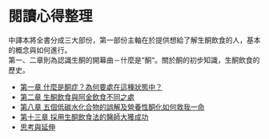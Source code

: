 # 閱讀心得整理

中譯本將全書分成三大部份，第一部份主軸在於提供想給了解生酮飲食的人，基本的概念與如何進行。  
第一、二章則為認識生酮的開幕曲－什麼是“酮“。關於酮的初步知識，生酮飲食的歷史。

* [第一章 什麼是酮症？為何要處在這種狀態中？](di-yi-zhang-shi-mo-shi-tong-zheng-wei-he-yao-chu-zai-zhe-zhong-zhuang-tai-zhong.md)
* [第二章 生酮飲食與阿金飲食不同之處](di-er-zhang-sheng-tong-yin-shi-yuajin-yin-shi-bu-tong-zhi-chu.md)
* [第八章 五個低碳水化合物的誤解及營養性酮化如何救我一命](di-ba-zhang-wu-ge-di-tan-shui-hua-he-wu-de-wu-jie-ji-ying-yang-xing-tong-hua-ru-he-jiu-wo-yi-ming.md)
* [第十三章 採用生酮飲食法的醫師大獲成功](di-shi-san-zhang-cai-yong-sheng-tong-yin-shi-fa-de-yi-shi-da-huo-cheng-gong.md)
* [思考與延伸](si-kao-yu-yan-shen.md)

